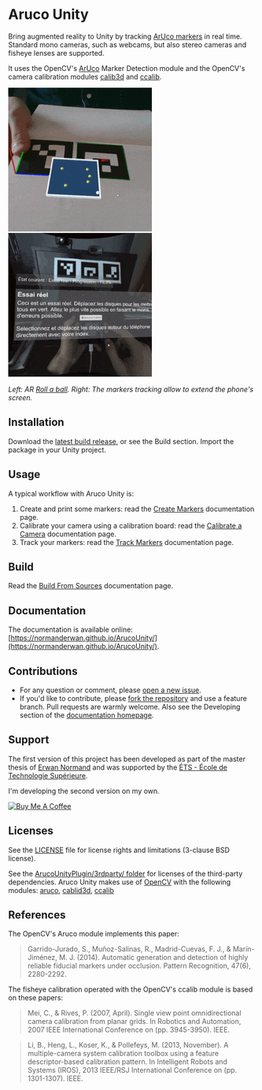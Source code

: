 # Aruco Unity

Bring augmented reality to Unity by tracking [ArUco markers](https://docs.opencv.org/master/d5/dae/tutorial_aruco_detection.html) in real time. Standard mono cameras, such as webcams, but also stereo cameras and fisheye lenses are supported.

It uses the OpenCV's [ArUco](http://docs.opencv.org/master/d9/d6a/group__aruco.html) Marker Detection module and the OpenCV's camera calibration modules [calib3d](http://docs.opencv.org/master/d9/d0c/group__calib3d.html) and [ccalib](http://docs.opencv.org/master/d3/ddc/group__ccalib.html).

![Demo 1](docs/images/ar_roll_a_ball.gif)
![Demo 2](docs/images/extended_phone_screen.gif)

*Left: AR [Roll a ball](https://unity3d.com/fr/learn/tutorials/s/roll-ball-tutorial). Right: The markers tracking allow to extend the phone's screen.*

## Installation

Download the [latest build release](https://github.com/NormandErwan/ArucoUnity/releases), or see the Build section. Import the package in your Unity project.

## Usage

A typical workflow with Aruco Unity is:

1. Create and print some markers: read the [Create Markers](https://normanderwan.github.io/ArucoUnity/articles/create-markers.html) documentation page.
2. Calibrate your camera using a calibration board: read the [Calibrate a Camera](https://normanderwan.github.io/ArucoUnity/articles/calibrate-a-camera.html) documentation page.
3. Track your markers: read the [Track Markers](https://normanderwan.github.io/ArucoUnity/articles/track-markers.html) documentation page.

## Build

Read the [Build From Sources](https://normanderwan.github.io/ArucoUnity/articles/build-from-sources.html) documentation page.

## Documentation

The documentation is available online: [https://normanderwan.github.io/ArucoUnity/](https://normanderwan.github.io/ArucoUnity/).

## Contributions

- For any question or comment, please [open a new issue](https://github.com/NormandErwan/ArucoUnity/issues/new).
- If you'd like to contribute, please [fork the repository](https://github.com/NormandErwan/ArucoUnity/fork) and use a feature branch. Pull requests are warmly welcome. Also see the Developing section of the [documentation homepage](https://normanderwan.github.io/ArucoUnity).

## Support

The first version of this project has been developed as part of the master thesis of [Erwan Normand](https://ca.linkedin.com/in/normanderwan) and was supported by the [ÉTS - École de Technologie Supérieure](https://www.etsmtl.ca/).

I'm developing the second version on my own.

[![Buy Me A Coffee](https://www.buymeacoffee.com/assets/img/custom_images/white_img.png)](https://www.buymeacoffee.com/h48VU3fny)

## Licenses

See the [LICENSE](LICENSE) file for license rights and limitations (3-clause BSD license).

See the [ArucoUnityPlugin/3rdparty/ folder](ArucoUnityPlugin/3rdparty/) for licenses of the third-party dependencies. Aruco Unity makes use of [OpenCV](http://opencv.org/) with the following modules: [aruco](https://github.com/opencv/opencv_contrib/tree/master/modules/aruco), [cablid3d](http://docs.opencv.org/master/d9/d0c/group__calib3d.html), [ccalib](http://docs.opencv.org/master/d3/ddc/group__ccalib.html)

## References

The OpenCV's Aruco module implements this paper:

> Garrido-Jurado, S., Muñoz-Salinas, R., Madrid-Cuevas, F. J., & Marín-Jiménez, M. J. (2014). Automatic generation and detection of highly reliable fiducial markers under occlusion. Pattern Recognition, 47(6), 2280-2292.

The fisheye calibration operated with the OpenCV's ccalib module is based on these papers:

> Mei, C., & Rives, P. (2007, April). Single view point omnidirectional camera calibration from planar grids. In Robotics and Automation, 2007 IEEE International Conference on (pp. 3945-3950). IEEE.

> Li, B., Heng, L., Koser, K., & Pollefeys, M. (2013, November). A multiple-camera system calibration toolbox using a feature descriptor-based calibration pattern. In Intelligent Robots and Systems (IROS), 2013 IEEE/RSJ International Conference on (pp. 1301-1307). IEEE.
